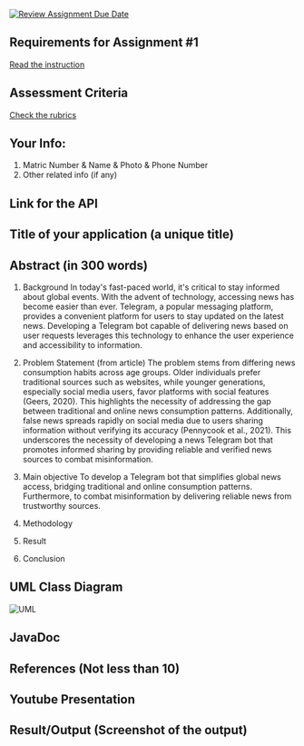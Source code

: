 [![Review Assignment Due Date](https://classroom.github.com/assets/deadline-readme-button-24ddc0f5d75046c5622901739e7c5dd533143b0c8e959d652212380cedb1ea36.svg)](https://classroom.github.com/a/xSCmSdbu)
## Requirements for Assignment #1
[Read the instruction](https://github.com/STIW3054-A232/class-activity-stiw3054/blob/main/Assignment-1.md)

## Assessment Criteria
[Check the rubrics](https://github.com/STIW3054-A232/class-activity-stiw3054/blob/main/Rubrics-Assignment-1.md)

## Your Info:
1. Matric Number & Name & Photo & Phone Number
2. Other related info (if any)

## Link for the API

## Title of your application (a unique title)
## Abstract (in 300 words)
   1. Background
      In today's fast-paced world, it's critical to stay informed about global events. With the advent of technology, accessing news has become easier than ever. Telegram, a popular messaging platform, provides a convenient platform for users to stay updated on the latest news. Developing a Telegram bot capable of delivering news based on user requests leverages this technology to enhance the user experience and accessibility to information.

   2. Problem Statement (from article)
      The problem stems from differing news consumption habits across age groups. Older individuals prefer traditional sources such as websites, while younger generations, especially social media users, favor platforms with social features (Geers, 2020). This highlights the necessity of addressing the gap between traditional and online news consumption patterns. Additionally, false news spreads rapidly on social media due to users sharing information without verifying its accuracy (Pennycook et al., 2021). This underscores the necessity of developing a news Telegram bot that promotes informed sharing by providing reliable and verified news sources to combat misinformation.

   3. Main objective
      To develop a Telegram bot that simplifies global news access, bridging traditional and online consumption patterns. Furthermore, to combat misinformation by delivering reliable news from trustworthy sources.

   4. Methodology
      
   5. Result
      
   6. Conclusion

## UML Class Diagram
![UML](https://github.com/STIW3054-A232/assignment-1-xinqikhong/assets/129888504/cb45c54c-a195-45a5-b68a-33b7440308d8)

## JavaDoc
## References (Not less than 10)
## Youtube Presentation
## Result/Output (Screenshot of the output)

